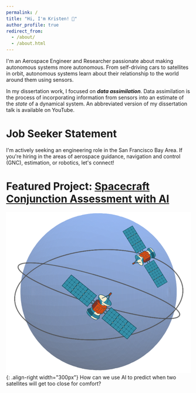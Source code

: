 ```yaml
---
permalink: /
title: "Hi, I'm Kristen! 👋"
author_profile: true
redirect_from: 
  - /about/
  - /about.html
---
```


I'm an Aerospace Engineer and Researcher passionate about making autonomous systems more autonomous. From self-driving cars to satellites in orbit, autonomous systems learn about their relationship to the world around them using sensors. 

In my dissertation work, I focused on ***data assimilation***. Data assimilation is the process of incorporating information from sensors into an estimate of the *state* of a dynamical system. An abbreviated version of my dissertation talk is available on YouTube.

Job Seeker Statement
======
I'm actively seeking an engineering role in the San Francisco Bay Area. If you're hiring in the areas of aerospace guidance, navigation and control (GNC), estimation, or robotics, let's connect!

Featured Project: [Spacecraft Conjunction Assessment with AI](https://kristenmichaelson.github.io/portfolio/portfolio-1/)
======
![Spacecraft conjunction assessment](/images/cover-photo.png){: .align-right width="300px"}
How can we use AI to predict when two satellites will get too close for comfort?



